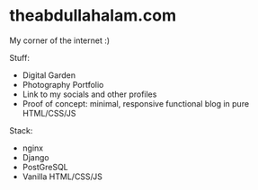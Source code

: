 # theabdullahalam.com

My corner of the internet :)  

Stuff:
- Digital Garden
- Photography Portfolio
- Link to my socials and other profiles
- Proof of concept: minimal, responsive functional blog in pure HTML/CSS/JS

Stack:
- nginx
- Django
- PostGreSQL
- Vanilla HTML/CSS/JS
